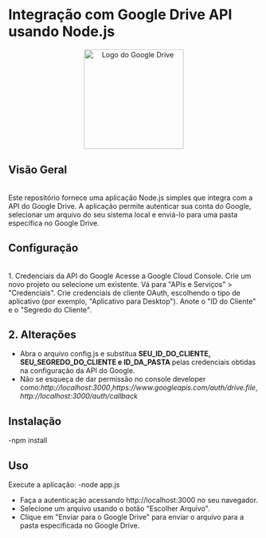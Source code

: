 <h1>Integração com Google Drive API usando Node.js</h1>
<div align="center">
  <img src="https://logosmarcas.net/wp-content/uploads/2020/12/Google-Drive-Logo.png" alt="Logo do Google Drive" width="200">
</div>
<h2>Visão Geral</h2>
<br>
Este repositório fornece uma aplicação Node.js simples que integra com a API do Google Drive. A aplicação permite autenticar sua conta do Google, selecionar um arquivo do seu sistema local e enviá-lo para uma pasta específica no Google Drive.

<h2>Configuração </h2>
<br>
1. Credenciais da API do Google
Acesse a Google Cloud Console.
Crie um novo projeto ou selecione um existente.
Vá para "APIs e Serviços" > "Credenciais".
Crie credenciais de cliente OAuth, escolhendo o tipo de aplicativo (por exemplo, "Aplicativo para Desktop").
Anote o "ID do Cliente" e o "Segredo do Cliente".

<h2>2. Alterações </h2>
<ul>
<li>Abra o arquivo config.js e substitua <b>SEU_ID_DO_CLIENTE, SEU_SEGREDO_DO_CLIENTE e ID_DA_PASTA </b>pelas credenciais obtidas na configuração da API do Google.</li>
<li>Não se esqueça de dar permissão no console developer como:<em>http://localhost:3000</em>,<em>https://www.googleapis.com/auth/drive.file</em>,<em>http://localhost:3000/auth/callback</em></li>
</ul>

<h2>Instalação</h2>
-npm install
<br>

<h2>Uso</h2>
Execute a aplicação:
-node app.js
<br>
<ul>
<li>Faça a autenticação acessando http://localhost:3000 no seu navegador.</li>
<li>Selecione um arquivo usando o botão "Escolher Arquivo".</li>
<li>Clique em "Enviar para o Google Drive" para enviar o arquivo para a pasta especificada no Google Drive.</li>
</ul>
